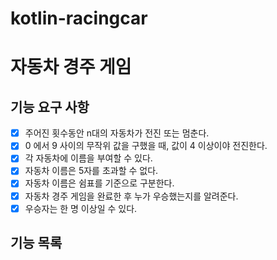 # kotlin-racingcar

# 자동차 경주 게임


## 기능 요구 사항
- [x] 주어진 횟수동안 n대의 자동차가 전진 또는 멈춘다.
- [x] 0 에서 9 사이의 무작위 값을 구했을 때, 값이 4 이상이야 전진한다.
- [x] 각 자동차에 이름을 부여할 수 있다.
- [x] 자동차 이름은 5자를 초과할 수 없다.
- [x] 자동차 이름은 쉼표를 기준으로 구분한다.
- [x] 자동차 경주 게임을 완료한 후 누가 우승했는지를 알려준다.
- [x] 우승자는 한 명 이상일 수 있다.

## 기능 목록
